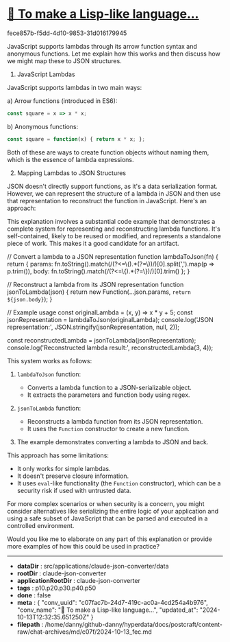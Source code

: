 # [💬  To make a Lisp-like language...](https://claude.ai/chat/c07fac7b-24d7-419c-ac0a-4cd254a4b976)

fece857b-f5dd-4d10-9853-31d016179945

 JavaScript supports lambdas through its arrow function syntax and anonymous functions. Let me explain how this works and then discuss how we might map these to JSON structures.

1. JavaScript Lambdas

JavaScript supports lambdas in two main ways:

a) Arrow functions (introduced in ES6):
```javascript
const square = x => x * x;
```

b) Anonymous functions:
```javascript
const square = function(x) { return x * x; };
```

Both of these are ways to create function objects without naming them, which is the essence of lambda expressions.

2. Mapping Lambdas to JSON Structures

JSON doesn't directly support functions, as it's a data serialization format. However, we can represent the structure of a lambda in JSON and then use that representation to reconstruct the function in JavaScript. Here's an approach:

<antThinking>This explanation involves a substantial code example that demonstrates a complete system for representing and reconstructing lambda functions. It's self-contained, likely to be reused or modified, and represents a standalone piece of work. This makes it a good candidate for an artifact.</antThinking>

<antArtifact identifier="lambda-to-json" type="application/vnd.ant.code" language="javascript" title="Lambda to JSON Converter">
// Convert a lambda to a JSON representation
function lambdaToJson(fn) {
  return {
    params: fn.toString().match(/(?<=\().*(?=\))/)[0].split(',').map(p => p.trim()),
    body: fn.toString().match(/(?<=\{).*(?=\})/)[0].trim()
  };
}

// Reconstruct a lambda from its JSON representation
function jsonToLambda(json) {
  return new Function(...json.params, `return ${json.body}`);
}

// Example usage
const originalLambda = (x, y) => x * y + 5;
const jsonRepresentation = lambdaToJson(originalLambda);
console.log('JSON representation:', JSON.stringify(jsonRepresentation, null, 2));

const reconstructedLambda = jsonToLambda(jsonRepresentation);
console.log('Reconstructed lambda result:', reconstructedLambda(3, 4));
</antArtifact>

This system works as follows:

1. `lambdaToJson` function:
   - Converts a lambda function to a JSON-serializable object.
   - It extracts the parameters and function body using regex.

2. `jsonToLambda` function:
   - Reconstructs a lambda function from its JSON representation.
   - It uses the `Function` constructor to create a new function.

3. The example demonstrates converting a lambda to JSON and back.

This approach has some limitations:
- It only works for simple lambdas.
- It doesn't preserve closure information.
- It uses `eval`-like functionality (the `Function` constructor), which can be a security risk if used with untrusted data.

For more complex scenarios or when security is a concern, you might consider alternatives like serializing the entire logic of your application and using a safe subset of JavaScript that can be parsed and executed in a controlled environment.

Would you like me to elaborate on any part of this explanation or provide more examples of how this could be used in practice?

---

* **dataDir** : src/applications/claude-json-converter/data
* **rootDir** : claude-json-converter
* **applicationRootDir** : claude-json-converter
* **tags** : p10.p20.p30.p40.p50
* **done** : false
* **meta** : {
  "conv_uuid": "c07fac7b-24d7-419c-ac0a-4cd254a4b976",
  "conv_name": "💬  To make a Lisp-like language...",
  "updated_at": "2024-10-13T12:32:35.651250Z"
}
* **filepath** : /home/danny/github-danny/hyperdata/docs/postcraft/content-raw/chat-archives/md/c07f/2024-10-13_fec.md